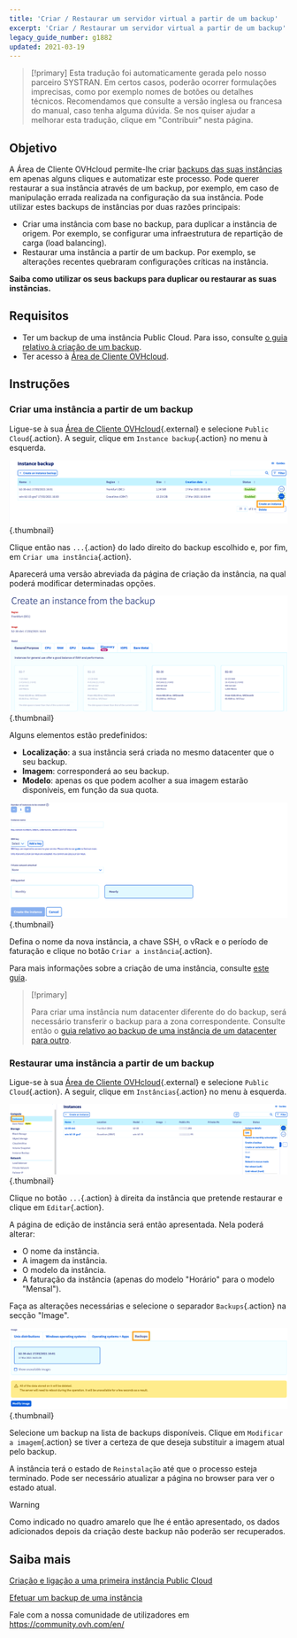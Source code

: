 ```yaml
---
title: 'Criar / Restaurar um servidor virtual a partir de um backup'
excerpt: 'Criar / Restaurar um servidor virtual a partir de um backup'
legacy_guide_number: g1882
updated: 2021-03-19
---
```


> [!primary]
> Esta tradução foi automaticamente gerada pelo nosso parceiro SYSTRAN. Em certos casos, poderão ocorrer formulações imprecisas, como por exemplo nomes de botões ou detalhes técnicos. Recomendamos que consulte a versão inglesa ou francesa do manual, caso tenha alguma dúvida. Se nos quiser ajudar a melhorar esta tradução, clique em "Contribuir" nesta página.
>

## Objetivo

A Área de Cliente OVHcloud permite-lhe criar [backups das suas instâncias](/pages/public_cloud/compute/save_an_instance) em apenas alguns cliques e automatizar este processo.
Pode querer restaurar a sua instância através de um backup, por exemplo, em caso de manipulação errada realizada na configuração da sua instância. Pode utilizar estes backups de instâncias por duas razões principais:

- Criar uma instância com base no backup, para duplicar a instância de origem. Por exemplo, se configurar uma infraestrutura de repartição de carga (load balancing).
- Restaurar uma instância a partir de um backup. Por exemplo, se alterações recentes quebraram configurações críticas na instância.

**Saiba como utilizar os seus backups para duplicar ou restaurar as suas instâncias.**

## Requisitos

- Ter um backup de uma instância Public Cloud. Para isso, consulte [o guia relativo à criação de um backup](/pages/public_cloud/compute/save_an_instance).
- Ter acesso à [Área de Cliente OVHcloud](https://www.ovh.com/auth/?action=gotomanager&from=https://www.ovh.pt/&ovhSubsidiary=pt).

## Instruções

### Criar uma instância a partir de um backup

Ligue-se à sua [Área de Cliente OVHcloud](https://www.ovh.com/auth/?action=gotomanager&from=https://www.ovh.pt/&ovhSubsidiary=pt){.external} e selecione `Public Cloud`{.action}. A seguir, clique em `Instance backup`{.action} no menu à esquerda.

![public-cloud-instance-backup](images/restorebackup01.png){.thumbnail}

Clique então nas `...`{.action} do lado direito do backup escolhido e, por fim, em `Criar uma instância`{.action}.

Aparecerá uma versão abreviada da página de criação da instância, na qual poderá modificar determinadas opções.

![public-cloud-instance-backup](images/restorebackup02.png){.thumbnail}

Alguns elementos estão predefinidos:

- **Localização**: a sua instância será criada no mesmo datacenter que o seu backup.
- **Imagem**: corresponderá ao seu backup.
- **Modelo**: apenas os que podem acolher a sua imagem estarão disponíveis, em função da sua quota.

![public-cloud-instance-backup](images/restorebackup03.png){.thumbnail}

Defina o nome da nova instância, a chave SSH, o vRack e o período de faturação e clique no botão `Criar a instância`{.action}.

Para mais informações sobre a criação de uma instância, consulte [este guia](/pages/public_cloud/compute/public-cloud-first-steps#3o-passo-criacao-de-uma-instancia/).

> [!primary]
>
> Para criar uma instância num datacenter diferente do do backup, será necessário transferir o backup para a zona correspondente. Consulte então o [guia relativo ao backup de uma instância de um datacenter para outro](/pages/public_cloud/compute/transfer_instance_backup_from_one_datacentre_to_another).
>

### Restaurar uma instância a partir de um backup

Ligue-se à sua [Área de Cliente OVHcloud](https://www.ovh.com/auth/?action=gotomanager&from=https://www.ovh.pt/&ovhSubsidiary=pt){.external} e selecione `Public Cloud`{.action}. A seguir, clique em `Instâncias`{.action} no menu à esquerda.

![public-cloud-instance-backup](images/restorebackup04.png){.thumbnail}

Clique no botão `...`{.action} à direita da instância que pretende restaurar e clique em `Editar`{.action}.

A página de edição de instância será então apresentada. Nela poderá alterar:

- O nome da instância.
- A imagem da instância.
- O modelo da instância.
- A faturação da instância (apenas do modelo "Horário" para o modelo "Mensal").

Faça as alterações necessárias e selecione o separador `Backups`{.action} na secção "Image".

![public-cloud-instance-backup](images/restorebackup05.png){.thumbnail}

Selecione um backup na lista de backups disponíveis. Clique em `Modificar a imagem`{.action} se tiver a certeza de que deseja substituir a imagem atual pelo backup.

A instância terá o estado de `Reinstalação` até que o processo esteja terminado. Pode ser necessário atualizar a página no browser para ver o estado atual.

> [!warning]
>
> Como indicado no quadro amarelo que lhe é então apresentado, os dados adicionados depois da criação deste backup não poderão ser recuperados.
>

## Saiba mais

[Criação e ligação a uma primeira instância Public Cloud](/pages/public_cloud/compute/first_steps_with_public_cloud_instance)

[Efetuar um backup de uma instância](/pages/public_cloud/compute/first_steps_with_public_cloud_instance)

Fale com a nossa comunidade de utilizadores em <https://community.ovh.com/en/>
